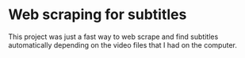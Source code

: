 # Web scraping for subtitles
This project was just a fast way to web scrape and find subtitles automatically depending on the video files that I had on the computer.
